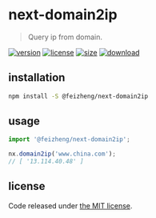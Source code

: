 # next-domain2ip
> Query ip from domain.

[![version][version-image]][version-url]
[![license][license-image]][license-url]
[![size][size-image]][size-url]
[![download][download-image]][download-url]

## installation
```bash
npm install -S @feizheng/next-domain2ip
```

## usage
```js
import '@feizheng/next-domain2ip';

nx.domain2ip('www.china.com');
// [ '13.114.40.48' ]
```

## license
Code released under [the MIT license](https://github.com/afeiship/next-domain2ip/blob/master/LICENSE.txt).

[version-image]: https://img.shields.io/npm/v/@feizheng/next-domain2ip
[version-url]: https://npmjs.org/package/@feizheng/next-domain2ip

[license-image]: https://img.shields.io/npm/l/@feizheng/next-domain2ip
[license-url]: https://github.com/afeiship/next-domain2ip/blob/master/LICENSE.txt

[size-image]: https://img.shields.io/bundlephobia/minzip/@feizheng/next-domain2ip
[size-url]: https://github.com/afeiship/next-domain2ip/blob/master/dist/next-domain2ip.min.js

[download-image]: https://img.shields.io/npm/dw/@feizheng/next-domain2ip
[download-url]: https://www.npmjs.com/package/@feizheng/next-domain2ip
